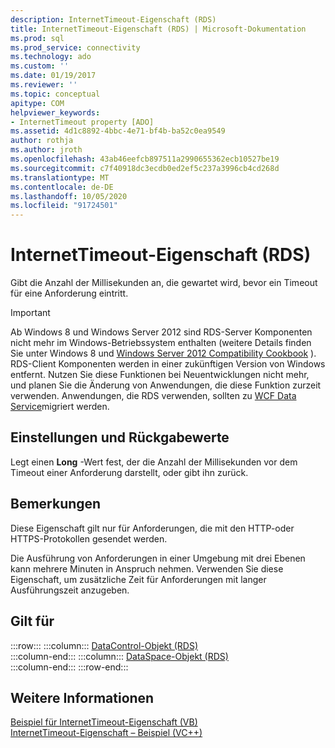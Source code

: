 ```yaml
---
description: InternetTimeout-Eigenschaft (RDS)
title: InternetTimeout-Eigenschaft (RDS) | Microsoft-Dokumentation
ms.prod: sql
ms.prod_service: connectivity
ms.technology: ado
ms.custom: ''
ms.date: 01/19/2017
ms.reviewer: ''
ms.topic: conceptual
apitype: COM
helpviewer_keywords:
- InternetTimeout property [ADO]
ms.assetid: 4d1c8892-4bbc-4e71-bf4b-ba52c0ea9549
author: rothja
ms.author: jroth
ms.openlocfilehash: 43ab46eefcb897511a2990655362ecb10527be19
ms.sourcegitcommit: c7f40918dc3ecdb0ed2ef5c237a3996cb4cd268d
ms.translationtype: MT
ms.contentlocale: de-DE
ms.lasthandoff: 10/05/2020
ms.locfileid: "91724501"
---
```

# <a name="internettimeout-property-rds"></a>InternetTimeout-Eigenschaft (RDS)
Gibt die Anzahl der Millisekunden an, die gewartet wird, bevor ein Timeout für eine Anforderung eintritt.  
  
> [!IMPORTANT]
>  Ab Windows 8 und Windows Server 2012 sind RDS-Server Komponenten nicht mehr im Windows-Betriebssystem enthalten (weitere Details finden Sie unter Windows 8 und [Windows Server 2012 Compatibility Cookbook](https://www.microsoft.com/download/details.aspx?id=27416) ). RDS-Client Komponenten werden in einer zukünftigen Version von Windows entfernt. Nutzen Sie diese Funktionen bei Neuentwicklungen nicht mehr, und planen Sie die Änderung von Anwendungen, die diese Funktion zurzeit verwenden. Anwendungen, die RDS verwenden, sollten zu [WCF Data Service](/dotnet/framework/wcf/)migriert werden.  
  
## <a name="settings-and-return-values"></a>Einstellungen und Rückgabewerte  
 Legt einen **Long** -Wert fest, der die Anzahl der Millisekunden vor dem Timeout einer Anforderung darstellt, oder gibt ihn zurück.  
  
## <a name="remarks"></a>Bemerkungen  
 Diese Eigenschaft gilt nur für Anforderungen, die mit den HTTP-oder HTTPS-Protokollen gesendet werden.  
  
 Die Ausführung von Anforderungen in einer Umgebung mit drei Ebenen kann mehrere Minuten in Anspruch nehmen. Verwenden Sie diese Eigenschaft, um zusätzliche Zeit für Anforderungen mit langer Ausführungszeit anzugeben.  
  
## <a name="applies-to"></a>Gilt für  

:::row:::
    :::column:::
        [DataControl-Objekt (RDS)](./datacontrol-object-rds.md)  
    :::column-end:::
    :::column:::
        [DataSpace-Objekt (RDS)](./dataspace-object-rds.md)  
    :::column-end:::
:::row-end:::

## <a name="see-also"></a>Weitere Informationen  
 [Beispiel für InternetTimeout-Eigenschaft (VB)](./internettimeout-property-example-vb.md)   
 [InternetTimeout-Eigenschaft – Beispiel (VC++)](./internettimeout-property-example-vc.md)
